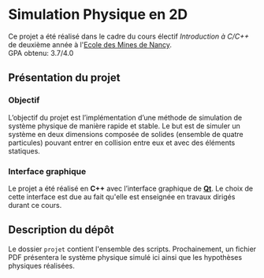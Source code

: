 # Simulation Physique en 2D

Ce projet a été réalisé dans le cadre du cours électif *Introduction à C/C++* de deuxième année à l'[Ecole des Mines de Nancy](https://mines-nancy.univ-lorraine.fr/formation/ingenieur-civil-mines-icm/).  
GPA obtenu: 3.7/4.0

## Présentation du projet

### Objectif
L’objectif du projet est l’implémentation d’une méthode de simulation de système physique de manière rapide et stable. Le but est de simuler un système en deux dimensions composée de solides (ensemble de quatre particules) pouvant entrer en collision entre eux et avec des éléments statiques.

### Interface graphique
Le projet a été réalisé en **C++** avec l’interface graphique de **[Qt](https://www.qt.io/)**. Le choix de cette interface est due au fait qu'elle est enseignée en travaux dirigés durant ce cours.

## Description du dépôt

Le dossier `projet` contient l'ensemble des scripts. 
Prochainement, un fichier PDF présentera le système physique simulé ici ainsi que les hypothèses physiques réalisées.



